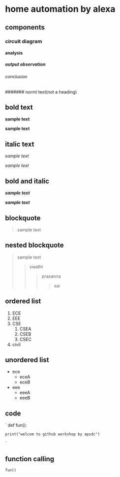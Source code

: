 # home automation by alexa
## components
### circuit diagram
#### analysis
##### output observation
###### conclusion
####### norml text(not a heading)
## bold text
**sample text**

__sample text__
## italic text
*sample text*

_sample text_
## bold and italic
**_sample text_**

__*sample text*__
## blockquote
> sample text
## nested blockquote
> sample text
>> swathi
>>> prasanna
>>>> sai
## ordered list
1. ECE
2. EEE
3. CSE  
    1. CSEA
    2. CSEB
   3. CSEC
4. civil
## unordered list
- ece
   *  eceA
   *  eceB
- eee
    + eeeA
    + eeeB
## code
`
def fun():

    print("welcom to github workshop by apsdc")
`
## function calling
`
fun()
`
